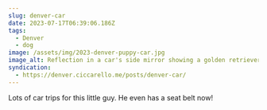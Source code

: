 ```yaml
---
slug: denver-car
date: 2023-07-17T06:39:06.186Z
tags:
  - Denver
  - dog
image: /assets/img/2023-denver-puppy-car.jpg
image_alt: Reflection in a car's side mirror showing a golden retriever puppy looking out an open window.
syndication:
  - https://denver.ciccarello.me/posts/denver-car/
---
```

Lots of car trips for this little guy. He even has a seat belt now!
